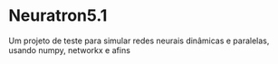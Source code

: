 # Neuratron5.1
Um projeto de teste para simular redes neurais dinâmicas e paralelas, usando numpy, networkx e afins
